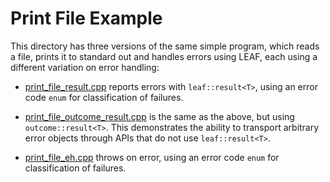# Print File Example

This directory has three versions of the same simple program, which reads a
file, prints it to standard out and handles errors using LEAF, each using a
different variation on error handling:

* [print_file_result.cpp](./print_file_result.cpp) reports errors with
  `leaf::result<T>`, using an error code `enum` for classification of failures.

* [print_file_outcome_result.cpp](./print_file_outcome_result.cpp) is the same
  as the above, but using `outcome::result<T>`. This demonstrates the ability
  to transport arbitrary error objects through APIs that do not use
  `leaf::result<T>`.

* [print_file_eh.cpp](./print_file_eh.cpp) throws on error, using an error code
  `enum` for classification of failures.

